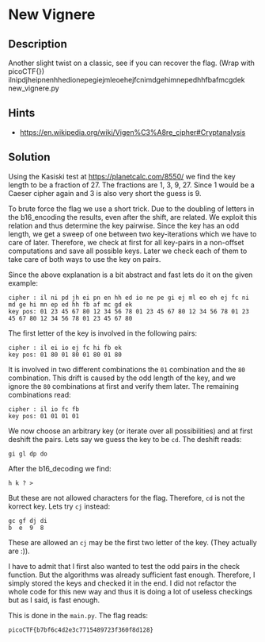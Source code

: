# New Vignere

## Description
Another slight twist on a classic, see if you can recover the flag. (Wrap with picoCTF{}) ilnipdjheipnenhhedionepegiejmleoehejfcnimdgehimnepedhhfbafmcgdek new_vignere.py

## Hints
- https://en.wikipedia.org/wiki/Vigen%C3%A8re_cipher#Cryptanalysis

## Solution
Using the Kasiski test at https://planetcalc.com/8550/ we find the key length to be a fraction of 27.
The fractions are 1, 3, 9, 27. Since 1 would be a Caeser cipher again and 3 is also very short the guess is 9.

To brute force the flag we use a short trick.
Due to the doubling of letters in the b16_encoding the results, even after the shift, are related.
We exploit this relation and thus determine the key pairwise.
Since the key has an odd length, we get a sweep of one between two key-iterations which we have to care of later.
Therefore, we check at first for all key-pairs in a non-offset computations and save all possible keys.
Later we check each of them to take care of both ways to use the key on pairs.

Since the above explanation is a bit abstract and fast lets do it on the given example:
```
cipher : il ni pd jh ei pn en hh ed io ne pe gi ej ml eo eh ej fc ni md ge hi mn ep ed hh fb af mc gd ek
key pos: 01 23 45 67 80 12 34 56 78 01 23 45 67 80 12 34 56 78 01 23 45 67 80 12 34 56 78 01 23 45 67 80
```
The first letter of the key is involved in the following pairs:
```
cipher : il ei io ej fc hi fb ek
key pos: 01 80 01 80 01 80 01 80
```
It is involved in two different combinations the `01` combination and the `80` combination.
This drift is caused by the odd length of the key, and we ignore the `80` combinations at first and verify them later.
The remaining combinations read:
```
cipher : il io fc fb
key pos: 01 01 01 01
```
We now choose an arbitrary key (or iterate over all possibilities) and at first deshift the pairs.
Lets say we guess the key to be `cd`. The deshift reads:
```
gi gl dp do
```
After the b16_decoding we find:
```
h k ? >
```
But these are not allowed characters for the flag. Therefore, `cd` is not the korrect key.
Lets try `cj` instead:
```
gc gf dj di
b  e  9  8
```
These are allowed an `cj` may be the first two letter of the key. (They actually are :)).

I have to admit that I first also wanted to test the odd pairs in the check function.
But the algorithms was already sufficient fast enough. Therefore, I simply stored the keys and 
checked it in the end. 
I did not refactor the whole code for this new way and thus it is doing a lot of useless checkings but 
as I said, is fast enough.

This is done in the `main.py`. The flag reads:

```picoCTF{b7bf6c4d2e3c7715489723f360f8d128}```
